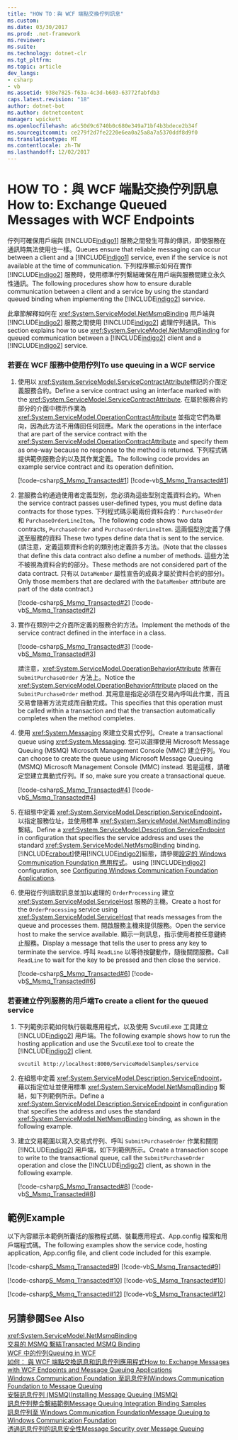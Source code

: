 ```yaml
---
title: "HOW TO：與 WCF 端點交換佇列訊息"
ms.custom: 
ms.date: 03/30/2017
ms.prod: .net-framework
ms.reviewer: 
ms.suite: 
ms.technology: dotnet-clr
ms.tgt_pltfrm: 
ms.topic: article
dev_langs:
- csharp
- vb
ms.assetid: 938e7825-f63a-4c3d-b603-63772fabfdb3
caps.latest.revision: "18"
author: dotnet-bot
ms.author: dotnetcontent
manager: wpickett
ms.openlocfilehash: a6c50d9c6740b0c680e349a71bf4b3bdece2b34f
ms.sourcegitcommit: ce279f2d7fe2220e6ea0a25a8a7a5370ddf8d9f0
ms.translationtype: MT
ms.contentlocale: zh-TW
ms.lasthandoff: 12/02/2017
---
```

# <a name="how-to-exchange-queued-messages-with-wcf-endpoints"></a><span data-ttu-id="eb4da-102">HOW TO：與 WCF 端點交換佇列訊息</span><span class="sxs-lookup"><span data-stu-id="eb4da-102">How to: Exchange Queued Messages with WCF Endpoints</span></span>
<span data-ttu-id="eb4da-103">佇列可確保用戶端與 [!INCLUDE[indigo1](../../../../includes/indigo1-md.md)] 服務之間發生可靠的傳訊，即使服務在通訊時無法使用也一樣。</span><span class="sxs-lookup"><span data-stu-id="eb4da-103">Queues ensure that reliable messaging can occur between a client and a [!INCLUDE[indigo1](../../../../includes/indigo1-md.md)] service, even if the service is not available at the time of communication.</span></span> <span data-ttu-id="eb4da-104">下列程序顯示如何在實作 [!INCLUDE[indigo2](../../../../includes/indigo2-md.md)] 服務時，使用標準佇列繫結確保在用戶端與服務間建立永久性通訊。</span><span class="sxs-lookup"><span data-stu-id="eb4da-104">The following procedures show how to ensure durable communication between a client and a service by using the standard queued binding when implementing the [!INCLUDE[indigo2](../../../../includes/indigo2-md.md)] service.</span></span>  
  
 <span data-ttu-id="eb4da-105">此章節解釋如何在 <xref:System.ServiceModel.NetMsmqBinding> 用戶端與 [!INCLUDE[indigo2](../../../../includes/indigo2-md.md)] 服務之間使用 [!INCLUDE[indigo2](../../../../includes/indigo2-md.md)] 處理佇列通訊。</span><span class="sxs-lookup"><span data-stu-id="eb4da-105">This section explains how to use <xref:System.ServiceModel.NetMsmqBinding> for queued communication between a [!INCLUDE[indigo2](../../../../includes/indigo2-md.md)] client and a [!INCLUDE[indigo2](../../../../includes/indigo2-md.md)] service.</span></span>  
  
### <a name="to-use-queuing-in-a-wcf-service"></a><span data-ttu-id="eb4da-106">若要在 WCF 服務中使用佇列</span><span class="sxs-lookup"><span data-stu-id="eb4da-106">To use queuing in a WCF service</span></span>  
  
1.  <span data-ttu-id="eb4da-107">使用以 <xref:System.ServiceModel.ServiceContractAttribute>標記的介面定義服務合約。</span><span class="sxs-lookup"><span data-stu-id="eb4da-107">Define a service contract using an interface marked with the <xref:System.ServiceModel.ServiceContractAttribute>.</span></span> <span data-ttu-id="eb4da-108">在屬於服務合約部分的介面中標示作業為 <xref:System.ServiceModel.OperationContractAttribute> 並指定它們為單向，因為此方法不用傳回任何回應。</span><span class="sxs-lookup"><span data-stu-id="eb4da-108">Mark the operations in the interface that are part of the service contract with the <xref:System.ServiceModel.OperationContractAttribute> and specify them as one-way because no response to the method is returned.</span></span> <span data-ttu-id="eb4da-109">下列程式碼提供範例服務合約以及其作業定義。</span><span class="sxs-lookup"><span data-stu-id="eb4da-109">The following code provides an example service contract and its operation definition.</span></span>  
  
     [!code-csharp[S_Msmq_Transacted#1](../../../../samples/snippets/csharp/VS_Snippets_CFX/s_msmq_transacted/cs/service.cs#1)]
     [!code-vb[S_Msmq_Transacted#1](../../../../samples/snippets/visualbasic/VS_Snippets_CFX/s_msmq_transacted/vb/service.vb#1)]  
  
2.  <span data-ttu-id="eb4da-110">當服務合約通過使用者定義型別，您必須為這些型別定義資料合約。</span><span class="sxs-lookup"><span data-stu-id="eb4da-110">When the service contract passes user-defined types, you must define data contracts for those types.</span></span> <span data-ttu-id="eb4da-111">下列程式碼示範兩份資料合約：`PurchaseOrder` 和 `PurchaseOrderLineItem`。</span><span class="sxs-lookup"><span data-stu-id="eb4da-111">The following code shows two data contracts, `PurchaseOrder` and `PurchaseOrderLineItem`.</span></span> <span data-ttu-id="eb4da-112">這兩個型別定義了傳送至服務的資料 </span><span class="sxs-lookup"><span data-stu-id="eb4da-112">These two types define data that is sent to the service.</span></span> <span data-ttu-id="eb4da-113">(請注意，定義這類資料合約的類別也定義許多方法。</span><span class="sxs-lookup"><span data-stu-id="eb4da-113">(Note that the classes that define this data contract also define a number of methods.</span></span> <span data-ttu-id="eb4da-114">這些方法不被視為資料合約的部分。</span><span class="sxs-lookup"><span data-stu-id="eb4da-114">These methods are not considered part of the data contract.</span></span> <span data-ttu-id="eb4da-115">只有以 `DataMember` 屬性宣告的成員才屬於資料合約的部分)。</span><span class="sxs-lookup"><span data-stu-id="eb4da-115">Only those members that are declared with the `DataMember` attribute are part of the data contract.)</span></span>  
  
     [!code-csharp[S_Msmq_Transacted#2](../../../../samples/snippets/csharp/VS_Snippets_CFX/s_msmq_transacted/cs/service.cs#2)]
     [!code-vb[S_Msmq_Transacted#2](../../../../samples/snippets/visualbasic/VS_Snippets_CFX/s_msmq_transacted/vb/service.vb#2)]  
  
3.  <span data-ttu-id="eb4da-116">實作在類別中之介面所定義的服務合約方法。</span><span class="sxs-lookup"><span data-stu-id="eb4da-116">Implement the methods of the service contract defined in the interface in a class.</span></span>  
  
     [!code-csharp[S_Msmq_Transacted#3](../../../../samples/snippets/csharp/VS_Snippets_CFX/s_msmq_transacted/cs/service.cs#3)]
     [!code-vb[S_Msmq_Transacted#3](../../../../samples/snippets/visualbasic/VS_Snippets_CFX/s_msmq_transacted/vb/service.vb#3)]  
  
     <span data-ttu-id="eb4da-117">請注意，<xref:System.ServiceModel.OperationBehaviorAttribute> 放置在 `SubmitPurchaseOrder` 方法上。</span><span class="sxs-lookup"><span data-stu-id="eb4da-117">Notice the <xref:System.ServiceModel.OperationBehaviorAttribute> placed on the `SubmitPurchaseOrder` method.</span></span> <span data-ttu-id="eb4da-118">其用意是指定必須在交易內呼叫此作業，而且交易會隨著方法完成而自動完成。</span><span class="sxs-lookup"><span data-stu-id="eb4da-118">This specifies that this operation must be called within a transaction and that the transaction automatically completes when the method completes.</span></span>  
  
4.  <span data-ttu-id="eb4da-119">使用 <xref:System.Messaging> 來建立交易式佇列。</span><span class="sxs-lookup"><span data-stu-id="eb4da-119">Create a transactional queue using <xref:System.Messaging>.</span></span> <span data-ttu-id="eb4da-120">您可以選擇使用 Microsoft Message Queuing (MSMQ) Microsoft Management Console (MMC) 建立佇列。</span><span class="sxs-lookup"><span data-stu-id="eb4da-120">You can choose to create the queue using Microsoft Message Queuing (MSMQ) Microsoft Management Console (MMC) instead.</span></span> <span data-ttu-id="eb4da-121">若是這樣，請確定您建立異動式佇列。</span><span class="sxs-lookup"><span data-stu-id="eb4da-121">If so, make sure you create a transactional queue.</span></span>  
  
     [!code-csharp[S_Msmq_Transacted#4](../../../../samples/snippets/csharp/VS_Snippets_CFX/s_msmq_transacted/cs/hostapp.cs#4)]
     [!code-vb[S_Msmq_Transacted#4](../../../../samples/snippets/visualbasic/VS_Snippets_CFX/s_msmq_transacted/vb/hostapp.vb#4)]  
  
5.  <span data-ttu-id="eb4da-122">在組態中定義 <xref:System.ServiceModel.Description.ServiceEndpoint>，以指定服務位址，並使用標準 <xref:System.ServiceModel.NetMsmqBinding> 繫結。</span><span class="sxs-lookup"><span data-stu-id="eb4da-122">Define a <xref:System.ServiceModel.Description.ServiceEndpoint> in configuration that specifies the service address and uses the standard <xref:System.ServiceModel.NetMsmqBinding> binding.</span></span> [!INCLUDE[crabout](../../../../includes/crabout-md.md)]<span data-ttu-id="eb4da-123">使用[!INCLUDE[indigo2](../../../../includes/indigo2-md.md)]組態，請參閱[設定的 Windows Communication Foundation 應用程式](http://msdn.microsoft.com/en-us/13cb368e-88d4-4c61-8eed-2af0361c6d7a)。</span><span class="sxs-lookup"><span data-stu-id="eb4da-123"> using [!INCLUDE[indigo2](../../../../includes/indigo2-md.md)] configuration, see [Configuring Windows Communication Foundation Applications](http://msdn.microsoft.com/en-us/13cb368e-88d4-4c61-8eed-2af0361c6d7a).</span></span>  
  
  
  
6.  <span data-ttu-id="eb4da-124">使用從佇列讀取訊息並加以處理的 `OrderProcessing` 建立 <xref:System.ServiceModel.ServiceHost> 服務的主機。</span><span class="sxs-lookup"><span data-stu-id="eb4da-124">Create a host for the `OrderProcessing` service using <xref:System.ServiceModel.ServiceHost> that reads messages from the queue and processes them.</span></span> <span data-ttu-id="eb4da-125">開啟服務主機來提供服務。</span><span class="sxs-lookup"><span data-stu-id="eb4da-125">Open the service host to make the service available.</span></span> <span data-ttu-id="eb4da-126">顯示一則訊息，指示使用者按任意鍵終止服務。</span><span class="sxs-lookup"><span data-stu-id="eb4da-126">Display a message that tells the user to press any key to terminate the service.</span></span> <span data-ttu-id="eb4da-127">呼叫 `ReadLine` 以等待按鍵動作，隨後關閉服務。</span><span class="sxs-lookup"><span data-stu-id="eb4da-127">Call `ReadLine` to wait for the key to be pressed and then close the service.</span></span>  
  
     [!code-csharp[S_Msmq_Transacted#6](../../../../samples/snippets/csharp/VS_Snippets_CFX/s_msmq_transacted/cs/hostapp.cs#6)]
     [!code-vb[S_Msmq_Transacted#6](../../../../samples/snippets/visualbasic/VS_Snippets_CFX/s_msmq_transacted/vb/hostapp.vb#6)]  
  
### <a name="to-create-a-client-for-the-queued-service"></a><span data-ttu-id="eb4da-128">若要建立佇列服務的用戶端</span><span class="sxs-lookup"><span data-stu-id="eb4da-128">To create a client for the queued service</span></span>  
  
1.  <span data-ttu-id="eb4da-129">下列範例示範如何執行裝載應用程式，以及使用 Svcutil.exe 工具建立 [!INCLUDE[indigo2](../../../../includes/indigo2-md.md)] 用戶端。</span><span class="sxs-lookup"><span data-stu-id="eb4da-129">The following example shows how to run the hosting application and use the Svcutil.exe tool to create the [!INCLUDE[indigo2](../../../../includes/indigo2-md.md)] client.</span></span>  
  
    ```  
    svcutil http://localhost:8000/ServiceModelSamples/service  
    ```  
  
2.  <span data-ttu-id="eb4da-130">在組態中定義 <xref:System.ServiceModel.Description.ServiceEndpoint>，藉以指定位址並使用標準 <xref:System.ServiceModel.NetMsmqBinding> 繫結，如下列範例所示。</span><span class="sxs-lookup"><span data-stu-id="eb4da-130">Define a <xref:System.ServiceModel.Description.ServiceEndpoint> in configuration that specifies the address and uses the standard <xref:System.ServiceModel.NetMsmqBinding> binding, as shown in the following example.</span></span>  
  
  
  
3.  <span data-ttu-id="eb4da-131">建立交易範圍以寫入交易式佇列、呼叫 `SubmitPurchaseOrder` 作業和關閉 [!INCLUDE[indigo2](../../../../includes/indigo2-md.md)] 用戶端，如下列範例所示。</span><span class="sxs-lookup"><span data-stu-id="eb4da-131">Create a transaction scope to write to the transactional queue, call the `SubmitPurchaseOrder` operation and close the [!INCLUDE[indigo2](../../../../includes/indigo2-md.md)] client, as shown in the following example.</span></span>  
  
     [!code-csharp[S_Msmq_Transacted#8](../../../../samples/snippets/csharp/VS_Snippets_CFX/s_msmq_transacted/cs/client.cs#8)]
     [!code-vb[S_Msmq_Transacted#8](../../../../samples/snippets/visualbasic/VS_Snippets_CFX/s_msmq_transacted/vb/client.vb#8)]  
  
## <a name="example"></a><span data-ttu-id="eb4da-132">範例</span><span class="sxs-lookup"><span data-stu-id="eb4da-132">Example</span></span>  
 <span data-ttu-id="eb4da-133">以下內容顯示本範例所囊括的服務程式碼、裝載應用程式、App.config 檔案和用戶端程式碼。</span><span class="sxs-lookup"><span data-stu-id="eb4da-133">The following examples show the service code, hosting application, App.config file, and client code included for this example.</span></span>  
  
 [!code-csharp[S_Msmq_Transacted#9](../../../../samples/snippets/csharp/VS_Snippets_CFX/s_msmq_transacted/cs/service.cs#9)]
 [!code-vb[S_Msmq_Transacted#9](../../../../samples/snippets/visualbasic/VS_Snippets_CFX/s_msmq_transacted/vb/service.vb#9)]  
  
 [!code-csharp[S_Msmq_Transacted#10](../../../../samples/snippets/csharp/VS_Snippets_CFX/s_msmq_transacted/cs/hostapp.cs#10)]
 [!code-vb[S_Msmq_Transacted#10](../../../../samples/snippets/visualbasic/VS_Snippets_CFX/s_msmq_transacted/vb/hostapp.vb#10)]  
  
  
  
 [!code-csharp[S_Msmq_Transacted#12](../../../../samples/snippets/csharp/VS_Snippets_CFX/s_msmq_transacted/cs/client.cs#12)]
 [!code-vb[S_Msmq_Transacted#12](../../../../samples/snippets/visualbasic/VS_Snippets_CFX/s_msmq_transacted/vb/client.vb#12)]  
  
  
  
## <a name="see-also"></a><span data-ttu-id="eb4da-134">另請參閱</span><span class="sxs-lookup"><span data-stu-id="eb4da-134">See Also</span></span>  
 <xref:System.ServiceModel.NetMsmqBinding>  
 [<span data-ttu-id="eb4da-135">交易的 MSMQ 繫結</span><span class="sxs-lookup"><span data-stu-id="eb4da-135">Transacted MSMQ Binding</span></span>](../../../../docs/framework/wcf/samples/transacted-msmq-binding.md)  
 [<span data-ttu-id="eb4da-136">WCF 中的佇列</span><span class="sxs-lookup"><span data-stu-id="eb4da-136">Queuing in WCF</span></span>](../../../../docs/framework/wcf/feature-details/queuing-in-wcf.md)  
 [<span data-ttu-id="eb4da-137">如何： 與 WCF 端點交換訊息和訊息佇列應用程式</span><span class="sxs-lookup"><span data-stu-id="eb4da-137">How to: Exchange Messages with WCF Endpoints and Message Queuing Applications</span></span>](../../../../docs/framework/wcf/feature-details/how-to-exchange-messages-with-wcf-endpoints-and-message-queuing-applications.md)  
 [<span data-ttu-id="eb4da-138">Windows Communication Foundation 至訊息佇列</span><span class="sxs-lookup"><span data-stu-id="eb4da-138">Windows Communication Foundation to Message Queuing</span></span>](../../../../docs/framework/wcf/samples/wcf-to-message-queuing.md)  
 [<span data-ttu-id="eb4da-139">安裝訊息佇列 (MSMQ)</span><span class="sxs-lookup"><span data-stu-id="eb4da-139">Installing Message Queuing (MSMQ)</span></span>](../../../../docs/framework/wcf/samples/installing-message-queuing-msmq.md)  
 [<span data-ttu-id="eb4da-140">訊息佇列整合繫結範例</span><span class="sxs-lookup"><span data-stu-id="eb4da-140">Message Queuing Integration Binding Samples</span></span>](http://msdn.microsoft.com/en-us/997d11cb-f2c5-4ba0-9209-92843d4d0e1a)  
 [<span data-ttu-id="eb4da-141">訊息佇列至 Windows Communication Foundation</span><span class="sxs-lookup"><span data-stu-id="eb4da-141">Message Queuing to Windows Communication Foundation</span></span>](../../../../docs/framework/wcf/samples/message-queuing-to-wcf.md)  
 [<span data-ttu-id="eb4da-142">透過訊息佇列的訊息安全性</span><span class="sxs-lookup"><span data-stu-id="eb4da-142">Message Security over Message Queuing</span></span>](../../../../docs/framework/wcf/samples/message-security-over-message-queuing.md)

